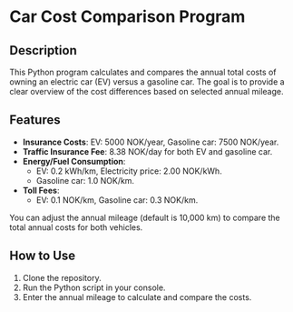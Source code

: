 # Car Cost Comparison Program

## Description
This Python program calculates and compares the annual total costs of owning an electric car (EV) versus a gasoline car. The goal is to provide a clear overview of the cost differences based on selected annual mileage.

## Features
- **Insurance Costs**: EV: 5000 NOK/year, Gasoline car: 7500 NOK/year.
- **Traffic Insurance Fee**: 8.38 NOK/day for both EV and gasoline car.
- **Energy/Fuel Consumption**:
  - EV: 0.2 kWh/km, Electricity price: 2.00 NOK/kWh.
  - Gasoline car: 1.0 NOK/km.
- **Toll Fees**:
  - EV: 0.1 NOK/km, Gasoline car: 0.3 NOK/km.

You can adjust the annual mileage (default is 10,000 km) to compare the total annual costs for both vehicles.

## How to Use
1. Clone the repository.
2. Run the Python script in your console.
3. Enter the annual mileage to calculate and compare the costs.
